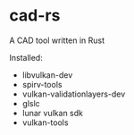 # cad-rs

A CAD tool written in Rust

Installed:
* libvulkan-dev
* spirv-tools
* vulkan-validationlayers-dev
* glslc
* lunar vulkan sdk
* vulkan-tools

